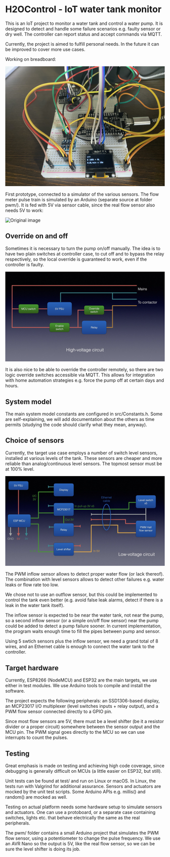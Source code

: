 # H2OControl - IoT water tank monitor

This is an IoT project to monitor a water tank and control a water pump.
It is designed to detect and handle some failure scenarios e.g. faulty
sensor or dry well. The controller can report status and accept commands
via MQTT.

Currently, the project is aimed to fulfill personal needs. In the future 
it can be improved to cover more use cases.

Working on breadboard:

![Original image](https://raw.githubusercontent.com/elvis-epx/H2OControl/main/doc/breadboard.jpeg)

First prototype, connected to a simulator of the various sensors. The flow meter pulse train is
simulated by an Arduino (separate source at folder pwm/). It is fed with 5V via sensor cable,
since the real flow sensor also needs 5V to work:

![Original image](https://raw.githubusercontent.com/elvis-epx/H2OControl/main/doc/proto.jpeg)

## Override on and off

Sometimes it is necessary to turn the pump on/off manually. The idea is
to have two plain switches at controller case, to cut off and to bypass
the relay respectively, so the local override is guaranteed to work, even if the 
controller is faulty.

![Original image](https://raw.githubusercontent.com/elvis-epx/H2OControl/main/doc/circuit1.jpeg)

It is also nice to be able to override the controller remotely, so there
are two logic override switches accessible via MQTT. This allows for integration
with home automation strategies e.g. force the pump off at certain days and hours.

## System model

The main system model constants are configured in src/Constants.h.
Some are self-explaining, we will add documentation about the others
as time permits (studying the code should clarify what they mean, anyway).

## Choice of sensors 

Currently, the target use case employs a number of switch level sensors,
installed at various levels of the tank. These sensors are cheaper and more
reliable than analog/continuous level sensors. The topmost sensor must be
at 100% level.

![Original image](https://raw.githubusercontent.com/elvis-epx/H2OControl/main/doc/circuit2.jpeg)

The PWM inflow sensor allows to detect proper water flow (or lack thereof).
The combination with level sensors allows to detect other failures e.g.
water leaks or flow rate too low.

We chose not to use an outflow sensor,
but this could be implemented to control the tank even better (e.g. avoid
false leak alarms,  detect if there is a leak in the water tank itself).

The inflow sensor is expected to be near the water tank, not near the
pump, so a second inflow sensor (or a simple on/off flow sensor) near
the pump could be added to detect a pump failure sooner. In current
implementation, the program waits enough time to fill the pipes between
pump and sensor.

Using 5 swtich sensors plus the inflow sensor, we need a grand total of
8 wires, and an Ethernet cable is enough to connect the water tank to the
controller.

## Target hardware

Currently, ESP8266 (NodeMCU) and ESP32 are the main targets, we use either
in test modules. We use Arduino tools to compile and install the software.

The project expects the following peripherals: an SSD1306-based display,
an MCP23017 I/O multiplexer (level switches inputs + relay output), and a
PWM flow sensor connected directly to a GPIO pin.

Since most flow sensors are 5V, there must be a level shifter
(be it a resistor divider or a proper circuit) somewhere between the
sensor output and the MCU pin. The PWM signal goes directly to the MCU
so we can use interrupts to count the pulses.

## Testing

Great emphasis is made on testing and achieving high code coverage, since
debugging is generally difficult on MCUs (a little easier on ESP32, but
still).

Unit tests can be found at test/ and run on Linux or macOS. In Linux,
the tests run with Valgrind for additional assurance.
Sensors and actuators are mocked by the unit test scripts. Some Arduino APIs
e.g. millis() and random() are mocked as well.

Testing on actual platform needs some hardware setup to simulate sensors
and actuators. One can use a protoboard, or a separate case containing
switches, lights etc. that behave electrically the same as the real peripherals.

The pwm/ folder contains a small Arduino project that simulates the PWM
flow sensor, using a potentiometer to change the pulse frequency. 
We use an AVR Nano so the output is 5V, like the real flow sensor, so
we can be sure the level shifter is doing its job.
